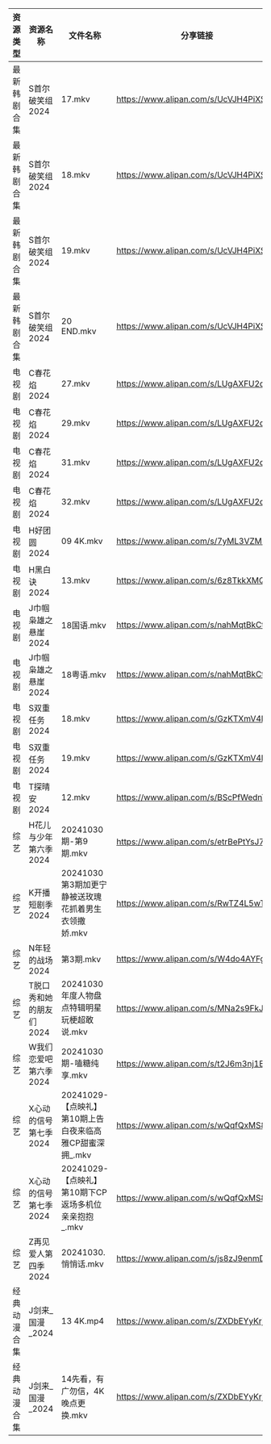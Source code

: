 | 资源类型   | 资源名称           | 文件名称                                  | 分享链接                                 | 更新时间                |
| ------ | -------------- | ------------------------------------- | ------------------------------------ | ------------------- |
| 最新韩剧合集 | S首尔破笑组2024     | 17.mkv                                | https://www.alipan.com/s/UcVJH4PiXSw | 2024-10-30 16:06:27 |
| 最新韩剧合集 | S首尔破笑组2024     | 18.mkv                                | https://www.alipan.com/s/UcVJH4PiXSw | 2024-10-30 16:06:26 |
| 最新韩剧合集 | S首尔破笑组2024     | 19.mkv                                | https://www.alipan.com/s/UcVJH4PiXSw | 2024-10-30 16:06:26 |
| 最新韩剧合集 | S首尔破笑组2024     | 20 END.mkv                            | https://www.alipan.com/s/UcVJH4PiXSw | 2024-10-30 16:06:26 |
| 电视剧    | C春花焰2024       | 27.mkv                                | https://www.alipan.com/s/LUgAXFU2qtc | 2024-10-30 16:05:11 |
| 电视剧    | C春花焰2024       | 29.mkv                                | https://www.alipan.com/s/LUgAXFU2qtc | 2024-10-30 20:05:15 |
| 电视剧    | C春花焰2024       | 31.mkv                                | https://www.alipan.com/s/LUgAXFU2qtc | 2024-10-30 20:05:15 |
| 电视剧    | C春花焰2024       | 32.mkv                                | https://www.alipan.com/s/LUgAXFU2qtc | 2024-10-30 20:05:15 |
| 电视剧    | H好团圆2024       | 09 4K.mkv                             | https://www.alipan.com/s/7yML3VZM8fj | 2024-10-30 00:05:28 |
| 电视剧    | H黑白诀2024       | 13.mkv                                | https://www.alipan.com/s/6z8TkkXMQkW | 2024-10-30 16:05:32 |
| 电视剧    | J巾帼枭雄之悬崖2024   | 18国语.mkv                              | https://www.alipan.com/s/nahMqtBkCts | 2024-10-30 16:05:40 |
| 电视剧    | J巾帼枭雄之悬崖2024   | 18粤语.mkv                              | https://www.alipan.com/s/nahMqtBkCts | 2024-10-30 16:05:40 |
| 电视剧    | S双重任务2024      | 18.mkv                                | https://www.alipan.com/s/GzKTXmV4HxL | 2024-10-30 20:06:23 |
| 电视剧    | S双重任务2024      | 19.mkv                                | https://www.alipan.com/s/GzKTXmV4HxL | 2024-10-30 20:06:22 |
| 电视剧    | T探晴安2024       | 12.mkv                                | https://www.alipan.com/s/BScPfWednTi | 2024-10-30 16:06:31 |
| 综艺     | H花儿与少年第六季2024  | 20241030期-第9期.mkv                     | https://www.alipan.com/s/etrBePtYsJ7 | 2024-10-30 16:07:05 |
| 综艺     | K开播短剧季2024     | 20241030第3期加更宁静被送玫瑰花抓着男生衣领撒娇.mkv      | https://www.alipan.com/s/RwTZ4L5wTYU | 2024-10-30 16:07:07 |
| 综艺     | N年轻的战场2024     | 第3期.mkv                               | https://www.alipan.com/s/W4do4AYFgkb | 2024-10-30 20:07:31 |
| 综艺     | T脱口秀和她的朋友们2024 | 20241030年度人物盘点特辑明星玩梗超敢说.mkv           | https://www.alipan.com/s/MNa2s9FkJzL | 2024-10-30 20:07:52 |
| 综艺     | W我们恋爱吧第六季2024  | 20241030期-嗑糖纯享.mkv                    | https://www.alipan.com/s/t2J6m3nj1EP | 2024-10-30 16:07:59 |
| 综艺     | X心动的信号第七季2024  | 20241029-【点映礼】第10期上告白夜来临高雅CP甜蜜深拥_.mkv | https://www.alipan.com/s/wQqfQxMS8Sx | 2024-10-30 00:08:13 |
| 综艺     | X心动的信号第七季2024  | 20241029-【点映礼】第10期下CP返场多机位亲亲抱抱_.mkv   | https://www.alipan.com/s/wQqfQxMS8Sx | 2024-10-30 00:08:13 |
| 综艺     | Z再见爱人第四季2024   | 20241030.悄悄话.mkv                      | https://www.alipan.com/s/js8zJ9enmDc | 2024-10-30 16:08:31 |
| 经典动漫合集 | J剑来_国漫_2024    | 13 4K.mp4                             | https://www.alipan.com/s/ZXDbEYyKrjr | 2024-10-30 19:05:48 |
| 经典动漫合集 | J剑来_国漫_2024    | 14先看，有广勿信，4K晚点更换.mkv                  | https://www.alipan.com/s/ZXDbEYyKrjr | 2024-10-30 19:05:48 |
